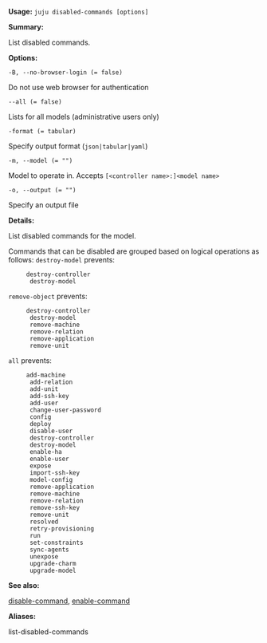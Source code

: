 **Usage:** `juju disabled-commands [options]`

**Summary:**

List disabled commands.

**Options:**

`-B, --no-browser-login (= false)`

Do not use web browser for authentication

`--all (= false)`

Lists for all models (administrative users only)

`-format (= tabular)`

Specify output format (`json|tabular|yaml`)

`-m, --model (= "")`

Model to operate in. Accepts `[<controller name>:]<model name>`

`-o, --output (= "")`

Specify an output file

**Details:**

List disabled commands for the model.

Commands that can be disabled are grouped based on logical operations as follows: `destroy-model` prevents:

         destroy-controller
          destroy-model
`remove-object` prevents:

         destroy-controller
          destroy-model
          remove-machine
          remove-relation
          remove-application
          remove-unit
`all` prevents:

         add-machine
          add-relation
          add-unit
          add-ssh-key
          add-user
          change-user-password
          config
          deploy
          disable-user
          destroy-controller
          destroy-model
          enable-ha
          enable-user
          expose
          import-ssh-key
          model-config
          remove-application
          remove-machine
          remove-relation
          remove-ssh-key
          remove-unit
          resolved
          retry-provisioning
          run
          set-constraints
          sync-agents
          unexpose
          upgrade-charm
          upgrade-model
**See also:**

[disable-command](https://discourse.jujucharms.com/t/command-disable-command/1712), [enable-command](https://discourse.jujucharms.com/t/command-enable-command/1716)

**Aliases:**

list-disabled-commands
